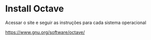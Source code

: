 # Install Octave

Acessar o site e seguir as instruções para cada sistema operacional

https://www.gnu.org/software/octave/
